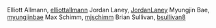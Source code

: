 Elliott Allmann, [elliottallmann](https://github.com/elliottallmann) 
Jordan Laney, [JordanLaney](https://github.com/JordanLaney) 
Myungjin Bae, [myungjinbae](https://github.com/myungjinbae) 
Max Schimm, [mjschimm](https://github.com/mjschimm) 
Brian Sullivan, [bsullivan8](https://github.com/bsullivan8)

